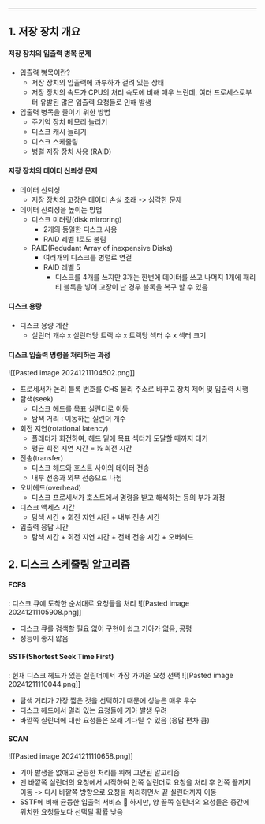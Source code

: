 
---
## 1. 저장 장치 개요
#### 저장 장치의 입출력 병목 문제
- 입출력 병목이란?
	- 저장 장치의 입출력에 과부하가 걸려 있는 상태
	- 저장 장치의 속도가 CPU의 처리 속도에 비해 매우 느린데, 여러 프로세스로부터 유발된 많은 입출력 요청들로 인해 발생
- 입출력 병목을 줄이기 위한 방법
	- 주기억 장치 메모리 늘리기
	- 디스크 캐시 늘리기
	- 디스크 스케줄링
	- 병렬 저장 장치 사용 (RAID)
#### 저장 장치의 데이터 신뢰성 문제
- 데이터 신뢰성
	- 저장 장치의 고장은 데이터 손실 초래 -> 심각한 문제
- 데이터 신뢰성을 높이는 방법
	- 디스크 미러링(disk mirroring)
		- 2개의 동일한 디스크 사용
		- RAID 레벨 1로도 불림
	- RAID(Redudant Array of inexpensive Disks)
		- 여러개의 디스크를 병렬로 연결
		- RAID 레벨 5
			- 디스크를 4개를 쓰지만 3개는 한번에 데이터를 쓰고 나머지 1개에 패리티 블록을 넣어 고장이 난 경우 블록을 복구 할 수 있음
#### 디스크 용량
- 디스크 용량 계산 
	- 실린더 개수 x 실린더당 트랙 수 x 트랙당 섹터 수 x 섹터 크기
#### 디스크 입출력 명령을 처리하는 과정
![[Pasted image 20241211104502.png]]
-  프로세서가 논리 블록 번호를 CHS 물리 주소로 바꾸고 장치 제어 및 입출력 시행
- 탐색(seek) 
	- 디스크 헤드를 목표 실린더로 이동
	- 탐색 거리 : 이동하는 실린더 개수
- 회전 지연(rotational latency) 
	- 플래터가 회전하여, 헤드 밑에 목표 섹터가 도달할 때까지 대기 
	- 평균 회전 지연 시간 = ½ 회전 시간
- 전송(transfer) 
	- 디스크 헤드와 호스트 사이의 데이터 전송 
	- 내부 전송과 외부 전송으로 나뉨 
- 오버헤드(overhead) 
	- 디스크 프로세서가 호스트에서 명령을 받고 해석하는 등의 부가 과정
- 디스크 액세스 시간
	- 탐색 시간 + 회전 지연 시간 + 내부 전송 시간
- 입출력 응답 시간
	- 탐색 시간 + 회전 지연 시간 + 전체 전송 시간 + 오버헤드
## 2. 디스크 스케줄링 알고리즘
#### FCFS
: 디스크 큐에 도착한 순서대로 요청들을 처리
![[Pasted image 20241211105908.png]]
- 디스크 큐를 검색할 필요 없어 구현이 쉽고 기아가 없음, 공평
- 성능이 좋지 않음
#### SSTF(Shortest Seek Time First)
: 현재 디스크 헤드가 있는 실린더에서 가장 가까운 요청 선택
![[Pasted image 20241211110044.png]]
- 탐색 거리가 가장 짧은 것을 선택하기 때문에 성능은 매우 우수
- 디스크 헤드에서 멀리 있는 요청들에 기아 발생 우려
- 바깥쪽 실린더에 대한 요청들은 오래 기다릴 수 있음 (응답 편차 큼)
#### SCAN
![[Pasted image 20241211110658.png]]
- 기아 발생을 없애고 균등한 처리를 위해 고안된 알고리즘 
- 맨 바깥쪽 실린더의 요청에서 시작하여 안쪽 실린더로 요청을 처리 후 안쪽 끝까지 이동 -> 다시 바깥쪽 방향으로 요청을 처리하면서 끝 실린더까지 이동 
- SSTF에 비해 균등한 입출력 서비스  하지만, 양 끝쪽 실린더의 요청들은 중간에 위치한 요청들보다 선택될 확률 낮음
